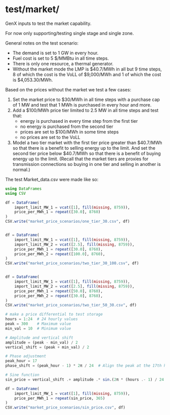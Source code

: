 # test/market/
GenX inputs to test the market capability. 

For now only supporting/testing single stage and single zone.

General notes on the test scenario:
- The demand is set to 1 GW in every hour.
- Fuel cost is set to 5 $/MMBtu in all time steps.
- There is only one resource, a thermal generator.
- Without the market mode the LMP is $40.7/MWh in all but 9 time steps, 8 of which the cost is the
  VoLL of $9,000/MWh and 1 of which the cost is $4,053.30/MWh.

Based on the prices without the market we test a few cases:
1. Set the market price to $30/MWh in all time steps with a purchase cap of 1 MW and test that 1 MWh
   is purchased in every hour and more.
2. Add a $100/MWh price tier limited to 2.5 MW in all time steps and test that:
    - energy is purchased in every time step from the first tier
    - no energy is purchased from the second tier
    - prices are set to $100/MWh in some time steps
    - no prices are set to the VoLL
3. Model a two tier market with the first tier price greater than $40.7/MWh so that there is a
   benefit to selling energy up to the limit. And set the second tier price below $40.7/MWh so that
   there is a benefit of buying energy up to the limit. (Recall that the market tiers are proxies
   for transmission connections so buying in one tier and selling in another is normal.)

The test Market_data.csv were made like so:
```julia
using DataFrames
using CSV

df = DataFrame(
    import_limit_MW_1 = vcat([1], fill(missing, 8759)), 
    price_per_MWh_1 = repeat([30.0], 8760)
)
CSV.write("market_price_scenarios/one_tier_30.csv", df)


df = DataFrame(
    import_limit_MW_1 = vcat([1], fill(missing, 8759)), 
    import_limit_MW_2 = vcat([2.5], fill(missing, 8759)),
    price_per_MWh_1 = repeat([30.0], 8760),
    price_per_MWh_2 = repeat([100.0], 8760),
)
CSV.write("market_price_scenarios/two_tier_30_100.csv", df)


df = DataFrame(
    import_limit_MW_1 = vcat([1], fill(missing, 8759)), 
    import_limit_MW_2 = vcat([2.5], fill(missing, 8759)),
    price_per_MWh_1 = repeat([50.0], 8760),
    price_per_MWh_2 = repeat([30.0], 8760),
)
CSV.write("market_price_scenarios/two_tier_50_30.csv", df)

# make a price differential to test storage
hours = 1:24  # 24 hourly values
peak = 300    # Maximum value
min_val = 10  # Minimum value

# Amplitude and vertical shift
amplitude = (peak - min_val) / 2
vertical_shift = (peak + min_val) / 2

# Phase adjustment
peak_hour = 17
phase_shift = (peak_hour - 1) * 2π / 24  # Align the peak at the 17th hour

# Sine function
sin_price = vertical_shift .+ amplitude .* sin.(2π * (hours .- 1) / 24 .+ phase_shift)

df = DataFrame(
    import_limit_MW_1 = vcat([1], fill(missing, 8759)), 
    price_per_MWh_1 = repeat(sin_price, 365)
)
CSV.write("market_price_scenarios/sin_price.csv", df)

```